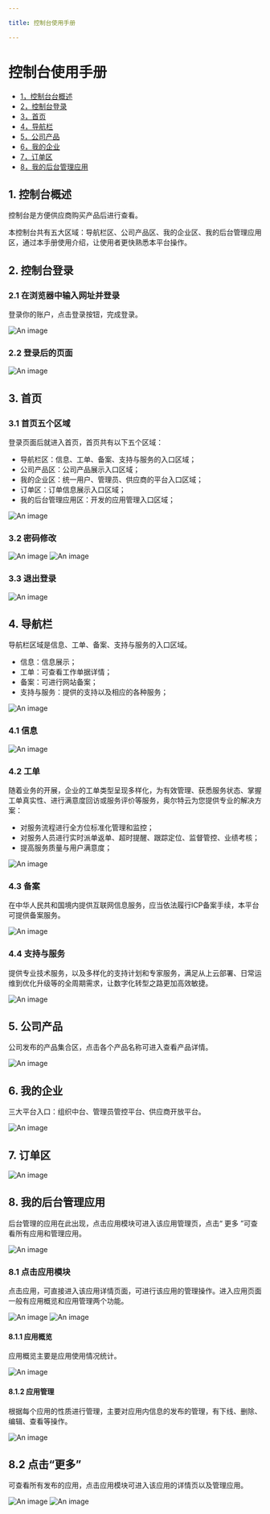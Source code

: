 ```yaml
---

title: 控制台使用手册

---
```


# 控制台使用手册

<ul>
    <li><a href="introduce">1，控制台台概述</a></li>
    <li><a href="dl">2，控制台登录</a></li>
    <li><a href="sy">3，首页</a></li>
    <li><a href="dhl">4，导航栏</a></li>
    <li><a href="cp">5，公司产品</a></li>
    <li><a href="qy">6，我的企业</a></li>
    <li><a href="dd">7，订单区</a></li>
    <li><a href="yy">8，我的后台管理应用</a></li>
</ul>

## 1.  控制台概述 <span id="introduce"></span>

控制台是方便供应商购买产品后进行查看。

本控制台共有五大区域：导航栏区、公司产品区、我的企业区、我的后台管理应用区，通过本手册使用介绍，让使用者更快熟悉本平台操作。


## 2.  控制台登录 <span id="dl"></span>

### 2.1 在浏览器中输入网址并登录

登录你的账户，点击登录按钮，完成登录。

![An image](./img/console_imgs/cz1.png)

### 2.2 登录后的页面

![An image](./img/console_imgs/cz2.png)


## 3.  首页 <span id="sy"></span>

### 3.1 首页五个区域

登录页面后就进入首页，首页共有以下五个区域：
- 导航栏区：信息、工单、备案、支持与服务的入口区域；
- 公司产品区：公司产品展示入口区域；
- 我的企业区：统一用户、管理员、供应商的平台入口区域；
- 订单区：订单信息展示入口区域；
- 我的后台管理应用区：开发的应用管理入口区域；

![An image](./img/console_imgs/cz3.png)

### 3.2 密码修改

![An image](./img/console_imgs/cz4.png)
![An image](./img/console_imgs/cz5.png)

### 3.3 退出登录

![An image](./img/console_imgs/cz6.png)


## 4.  导航栏 <span id="dh"></span>

导航栏区域是信息、工单、备案、支持与服务的入口区域。
- 信息：信息展示；
- 工单：可查看工作单据详情；
- 备案：可进行网站备案；
- 支持与服务：提供的支持以及相应的各种服务；

![An image](./img/console_imgs/cz7.png)

### 4.1 信息

![An image](./img/console_imgs/cz8.png)

### 4.2 工单

随着业务的开展，企业的工单类型呈现多样化，为有效管理、获悉服务状态、掌握工单真实性、进行满意度回访或服务评价等服务，奥尔特云为您提供专业的解决方案：
- 对服务流程进行全方位标准化管理和监控；
- 对服务人员进行实时派单返单、超时提醒、跟踪定位、监督管控、业绩考核；
- 提高服务质量与用户满意度；

![An image](./img/console_imgs/cz9.png)

### 4.3 备案

在中华人民共和国境内提供互联网信息服务，应当依法履行ICP备案手续，本平台可提供备案服务。

![An image](./img/console_imgs/cz10.png)

### 4.4 支持与服务

提供专业技术服务，以及多样化的支持计划和专家服务，满足从上云部署、日常运维到优化升级等的全周期需求，让数字化转型之路更加高效敏捷。

![An image](./img/console_imgs/cz11.png)


## 5.  公司产品 <span id="cp"></span>

公司发布的产品集合区，点击各个产品名称可进入查看产品详情。

![An image](./img/console_imgs/cz12.png)


## 6.  我的企业 <span id="qy"></span>

三大平台入口：组织中台、管理员管控平台、供应商开放平台。

![An image](./img/console_imgs/cz13.png)


## 7.  订单区  <span id="dd"></span>

![An image](./img/console_imgs/cz14.png)


## 8.  我的后台管理应用 <span id="yy"></span>

后台管理的应用在此出现，点击应用模块可进入该应用管理页，点击“ 更多 ”可查看所有应用和管理应用。

![An image](./img/console_imgs/cz15.png)


### 8.1 点击应用模块

点击应用，可直接进入该应用详情页面，可进行该应用的管理操作。进入应用页面一般有应用概览和应用管理两个功能。

![An image](./img/console_imgs/cz16.png)
![An image](./img/console_imgs/cz17.png)

#### 8.1.1 应用概览

应用概览主要是应用使用情况统计。

![An image](./img/console_imgs/cz18.png)

#### 8.1.2 应用管理

根据每个应用的性质进行管理，主要对应用内信息的发布的管理，有下线、删除、编辑、查看等操作。

![An image](./img/console_imgs/cz19.png)

## 8.2 点击“更多”

可查看所有发布的应用，点击应用模块可进入该应用的详情页以及管理应用。

![An image](./img/console_imgs/cz20.png)
![An image](./img/console_imgs/cz21.png)

